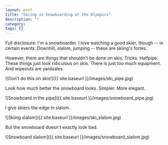```yaml
---
layout: post
title: "Skiing vs Snowboarding at the Olympics"
description: ""
category: 
tags: []
---
```



Full disclosure: I'm a snowboarder. I love watching a good skier, though -- in certain events. Downhill, slalom, jumping -- these are skiing's fortes.

However, there are things that shouldn't be done on skis. Tricks. Halfpipe. These things just look ridiculous on skis. There is just too much equipment.
And wipeouts are yardsales

![Don't do this on skis!]({{ site.baseurl }}/images/ski_pipe.jpg)

Look how much better the snowboard looks. Simpler. More elegant.

![Snowboard in the pipe]({{ site.baseurl }}/images/snowboard_pipe.jpg)

I give skiers the edge in slalom.

![Skiing slalom]({{ site.baseurl }}/images/ski_slalom.jpg)

But the snowboard doesn't exactly look bad.

![Snowboard slalom]({{ site.baseurl }}/images/snowboard_slalom.jpg)



